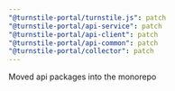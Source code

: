 ```yaml
---
"@turnstile-portal/turnstile.js": patch
"@turnstile-portal/api-service": patch
"@turnstile-portal/api-client": patch
"@turnstile-portal/api-common": patch
"@turnstile-portal/collector": patch
---
```


Moved api packages into the monorepo

